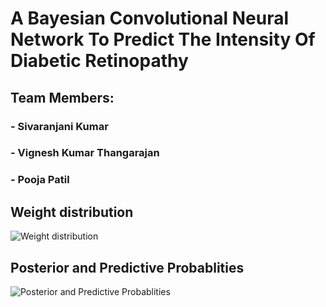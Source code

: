# A Bayesian Convolutional Neural Network To Predict The Intensity Of Diabetic Retinopathy
## Team Members:

###   - Sivaranjani Kumar
###   - Vignesh Kumar Thangarajan
###   - Pooja Patil


## Weight distribution
![Weight distribution](https://github.com/Vigneshthanga/Diabetic_Retinopathy/blob/master/Screen%20Shot%202020-05-18%20at%208.11.19%20PM.png)


## Posterior and Predictive Probablities
![Posterior and Predictive Probablities](https://github.com/Vigneshthanga/Diabetic_Retinopathy/blob/master/Screen%20Shot%202020-05-18%20at%208.11.49%20PM.png)
